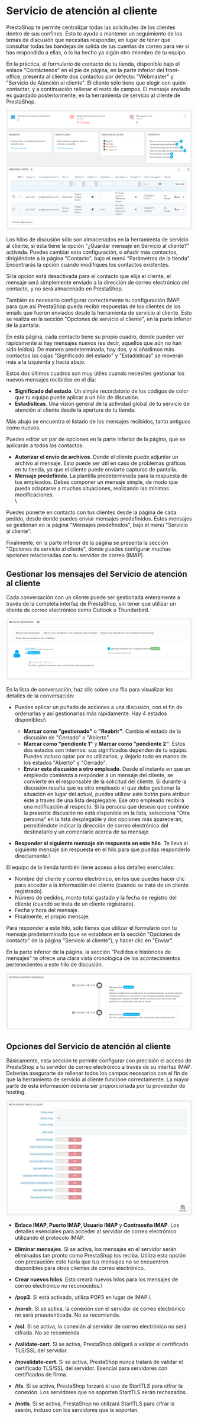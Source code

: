 # Servicio de atención al cliente

PrestaShop te permite centralizar todas las solicitudes de los clientes dentro de sus confines. Esto te ayuda a mantener un seguimiento de los temas de discusión que necesitas responder, en lugar de tener que consultar todas las bandejas de salida de tus cuentas de correo para ver si has respondido a ellas, o lo ha hecho ya algún otro miembro de tu equipo.

En la práctica, el formulario de contacto de tu tienda, disponible bajo el enlace "Contáctenos" en el pie de página, en la parte inferior del front-office, presenta al cliente dos contactos por defecto: "Webmaster" y "Servicio de Atención al cliente". El cliente sólo tiene que elegir con quién contactar, y a continuación rellenar el resto de campos. El mensaje enviado es guardado posteriormente, en la herramienta de servicio al cliente de PrestaShop.

![](../../../.gitbook/assets/54265180.png)

Los hilos de discusión sólo son almacenados en la herramienta de servicio al cliente, si ésta tiene la opción "¿Guardar mensaje en Servicio al cliente?" activada. Puedes cambiar esta configuración, o añadir más contactos, dirigiéndote a la página "Contacto", bajo el menú "Parámetros de la tienda". Encontrarás la opción cuando modifiques los contactos existentes.

Si la opción está desactivada para el contacto que elija el cliente, el mensaje será simplemente enviado a la dirección de correo electrónico del contacto, y no será almacenado en PrestaShop.

También es necesario configurar correctamente tu configuración IMAP, para que así PrestaShop pueda recibir respuestas de los clientes de los emails que fueron enviados desde la herramienta de servicio al cliente. Esto se realiza en la sección "Opciones de servicio al cliente", en la parte inferior de la pantalla.

En esta página, cada contacto tiene su propio cuadro, donde pueden ver rápidamente si hay mensajes nuevos (es decir, aquellos que aún no han sido leídos). De manera predeterminada, hay dos, y si añadimos más contactos las cajas "Significado del estado" y "Estadísticas" se moverán más a la izquierda y hacía abajo.

Estos dos últimos cuadros son muy útiles cuando necesites gestionar los nuevos mensajes recibidos en el día:

* **Significado del estado**. Un simple recordatorio de los códigos de color que tu equipo puede aplicar a un hilo de discusión.
* **Estadísticas**. Una visión general de la actividad global de tu servicio de atención al cliente desde la apertura de tu tienda.

Más abajo se encuentra el listado de los mensajes recibidos, tanto antiguos como nuevos.

Puedes editar un par de opciones en la parte inferior de la página, que se aplicarán a todos los contactos:

* **Autorizar el envío de archivos**. Donde el cliente puede adjuntar un archivo al mensaje. Esto puede ser útil en caso de problemas gráficos en tu tienda, ya que el cliente puede enviarte capturas de pantalla.
* **Mensaje predefinido**. La plantilla predeterminada para la respuesta de tus empleados. Debes componer un mensaje simple, de modo que pueda adaptarse a muchas situaciones, realizando las mínimas modificaciones.\
  \


Puedes ponerte en contacto con tus clientes desde la página de cada pedido, desde donde puedes enviar mensajes predefinidos. Estos mensajes se gestionan en la página "Mensajes predefinidos", bajo el menú "Servicio al cliente".

Finalmente, en la parte inferior de la página se presenta la sección "Opciones de servicio al cliente", donde puedes configurar muchas opciones relacionadas con tu servidor de correo (IMAP).

## Gestionar los mensajes del Servicio de atención al cliente <a href="serviciodeatencionalcliente-gestionarlosmensajesdelserviciodeatencionalcliente" id="serviciodeatencionalcliente-gestionarlosmensajesdelserviciodeatencionalcliente"></a>

Cada conversación con un cliente puede ser gestionada enteramente a través de la completa interfaz de PrestaShop, sin tener que utilizar un cliente de correo electrónico como Outlook o Thunderbird.

![](../../../.gitbook/assets/54265183.png)

En la lista de conversación, haz clic sobre una fila para visualizar los detalles de la conversación:

* Puedes aplicar un puñado de acciones a una discusión, con el fin de ordenarlas y así gestionarlas más rápidamente. Hay 4 estados disponibles:\

  * **Marcar como "gestionado"** o **"Reabrir"**. Cambia el estado de la discusión de "Cerrado" o "Abierto".
  * **Marcar como "pendiente 1"** y **Marcar como "pendiente 2"**. Estos dos estados son internos: sus significados dependen de tu equipo. Puedes incluso optar por no utilizarlos, y dejarlo todo en manos de los estados "Abierto" y "Cerrado".
  * **Enviar esta discusión a otro empleado**. Desde el instante en que un empleado comienza a responder a un mensaje del cliente, se convierte en el responsable de la solicitud del cliente. Si durante la discusión resulta que es otro empleado el que debe gestionar la situación en lugar del actual, puedes utilizar este botón para atribuir éste a través de una lista desplegable. Ese otro empleado recibirá una notificación al respecto. Si la persona que deseas que continúe la presente discusión no está disponible en la lista, selecciona "Otra persona" en la lista desplegable y dos opciones más aparecerán, permitiéndote indicar la dirección de correo electrónico del destinatario y un comentario acerca de su mensaje.
* **Responder al siguiente mensaje sin respuesta en este hilo**. Te lleva al siguiente mensaje sin respuesta en el hilo para que puedas responderlo directamente.\


El equipo de la tienda también tiene acceso a los detalles esenciales:

* Nombre del cliente y correo electrónico, en los que puedes hacer clic para acceder a la información del cliente (cuando se trata de un cliente registrado).
* Número de pedidos, monto total gastado y la fecha de registro del cliente (cuando se trata de un cliente registrado).
* Fecha y hora del mensaje.
* Finalmente, el propio mensaje.

Para responder a este hilo, sólo tienes que utilizar el formulario con tu mensaje predeterminado (que se establece en la sección "Opciones de contacto" de la página "Servicio al cliente"), y hacer clic en "Enviar".

En la parte inferior de la página, la sección "Pedidos e históricos de mensajes" te ofrece una clara vista cronológica de los acontecimientos pertenecientes a este hilo de discusión.

![](../../../.gitbook/assets/54265185.png)

## Opciones del Servicio de atención al cliente <a href="serviciodeatencionalcliente-opcionesdelserviciodeatencionalcliente" id="serviciodeatencionalcliente-opcionesdelserviciodeatencionalcliente"></a>

Básicamente, esta sección te permite configurar con precisión el acceso de PrestaShop a tu servidor de correo electrónico a través de su interfaz IMAP. Deberías asegurarte de rellenar todos los campos necesarios con el fin de que la herramienta de servicio al cliente funcione correctamente. La mayor parte de esta información debería ser proporcionada por tu proveedor de hosting.

![](../../../.gitbook/assets/54265190.png)

* **Enlace IMAP, Puerto IMAP, Usuario IMAP** y **Contraseña IMAP**. Los detalles esenciales para acceder al servidor de correo electrónico utilizando el protocolo IMAP.
* **Eliminar mensajes**. Si se activa, los mensajes en el servidor serán eliminados tan pronto como PrestaShop los reciba. Utiliza esta opción con precaución: esto haría que tus mensajes no se encuentren disponibles para otros clientes de correo electrónico.
* **Crear nuevos hilos**. Esto creará nuevos hilos para los mensajes de correo electrónico no reconocidos.\

* **/pop3**. Si está activado, utiliza POP3 en lugar de IMAP.\

* **/norsh**. Si se activa, la conexión con el servidor de correo electrónico no será preautenticada. No se recomienda.
* **/ssl**. Si se activa, la conexión al servidor de correo electrónico no será cifrada. No se recomienda
* **/validate-cert**. Si se activa, PrestaShop obligará a validar el certificado TLS/SSL del servidor.
* **/novalidate-cert**. Si se activa, PrestaShop nunca tratará de validar el certificado TLS/SSL del servidor. Esencial para servidores con certificados de firma.
* **/tls**. Si se activa, PrestaShop forzará el uso de StartTLS para cifrar la conexión. Los servidores que no soporten StartTLS serán rechazados.
* **/notls**. Si se activa, PrestaShop no utilizará StartTLS para cifrar la sesión, incluso con los servidores que la soportan.
